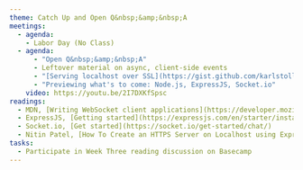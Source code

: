 ```yaml
---
theme: Catch Up and Open Q&nbsp;&amp;&nbsp;A
meetings:
  - agenda:
    - Labor Day (No Class)
  - agenda:
      - "Open Q&nbsp;&amp;&nbsp;A"
      - Leftover material on async, client-side events
      - "[Serving localhost over SSL](https://gist.github.com/karlstolley/16bb5332a071ecacf47a98a9418e1322) (`https`)"
      - "Previewing what's to come: Node.js, ExpressJS, Socket.io"
    video: https://youtu.be/2I7DXKfSpsc
readings:
  - MDN, [Writing WebSocket client applications](https://developer.mozilla.org/en-US/docs/Web/API/WebSockets_API/Writing_WebSocket_client_applications)
  - ExpressJS, [Getting started](https://expressjs.com/en/starter/installing.html)
  - Socket.io, [Get started](https://socket.io/get-started/chat/)
  - Nitin Patel, [How To Create an HTTPS Server on Localhost using Express](https://medium.com/@nitinpatel_20236/how-to-create-an-https-server-on-localhost-using-express-366435d61f28)
tasks:
  - Participate in Week Three reading discussion on Basecamp
---
```

